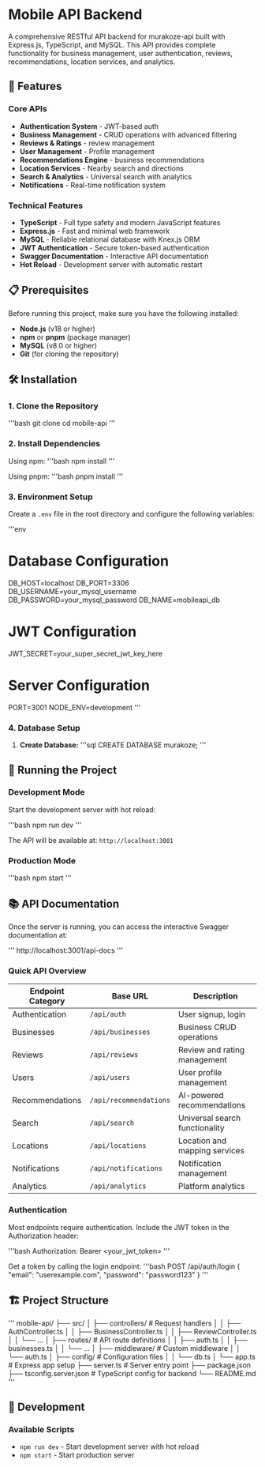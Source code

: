 # Mobile API Backend

A comprehensive RESTful API backend for murakoze-api built with Express.js, TypeScript, and MySQL. This API provides complete functionality for business management, user authentication, reviews, recommendations, location services, and analytics.

## 🚀 Features

### Core APIs
- **Authentication System** - JWT-based auth 
- **Business Management** - CRUD operations with advanced filtering
- **Reviews &amp; Ratings** - review management
- **User Management** - Profile management
- **Recommendations Engine** - business recommendations
- **Location Services** - Nearby search and directions
- **Search &amp; Analytics** - Universal search with analytics
- **Notifications** - Real-time notification system

### Technical Features
- **TypeScript** - Full type safety and modern JavaScript features
- **Express.js** - Fast and minimal web framework
- **MySQL** - Reliable relational database with Knex.js ORM
- **JWT Authentication** - Secure token-based authentication
- **Swagger Documentation** - Interactive API documentation
- **Hot Reload** - Development server with automatic restart

## 📋 Prerequisites

Before running this project, make sure you have the following installed:

- **Node.js** (v18 or higher)
- **npm** or **pnpm** (package manager)
- **MySQL** (v8.0 or higher)
- **Git** (for cloning the repository)

## 🛠️ Installation

### 1. Clone the Repository

'''bash
git clone <This-repository-url>
cd mobile-api
'''

### 2. Install Dependencies

Using npm:
'''bash
npm install
'''

Using pnpm:
'''bash
pnpm install
'''

### 3. Environment Setup

Create a `.env` file in the root directory and configure the following variables:

'''env
# Database Configuration
DB_HOST=localhost
DB_PORT=3306
DB_USERNAME=your_mysql_username
DB_PASSWORD=your_mysql_password
DB_NAME=mobileapi_db

# JWT Configuration
JWT_SECRET=your_super_secret_jwt_key_here

# Server Configuration
PORT=3001
NODE_ENV=development
'''

### 4. Database Setup

1. **Create Database:**
'''sql
CREATE DATABASE murakoze;
'''

## 🚀 Running the Project

### Development Mode

Start the development server with hot reload:

'''bash
npm run dev
'''

The API will be available at: `http://localhost:3001`

### Production Mode

'''bash
npm start
'''

## 📚 API Documentation

Once the server is running, you can access the interactive Swagger documentation at:

'''
http://localhost:3001/api-docs
'''

### Quick API Overview

| Endpoint Category | Base URL | Description |
|------------------|----------|-------------|
| Authentication | `/api/auth` | User signup, login |
| Businesses | `/api/businesses` | Business CRUD operations |
| Reviews | `/api/reviews` | Review and rating management |
| Users | `/api/users` | User profile management |
| Recommendations | `/api/recommendations` | AI-powered recommendations |
| Search | `/api/search` | Universal search functionality |
| Locations | `/api/locations` | Location and mapping services |
| Notifications | `/api/notifications` | Notification management |
| Analytics | `/api/analytics` | Platform analytics |

### Authentication

Most endpoints require authentication. Include the JWT token in the Authorization header:

'''bash
Authorization: Bearer <your_jwt_token>
'''

Get a token by calling the login endpoint:
'''bash
POST /api/auth/login
{
  "email": "userexample.com",
  "password": "password123"
}
'''

## 🏗️ Project Structure

'''
mobile-api/
├── src/
│   ├── controllers/          # Request handlers
│   │   ├── AuthController.ts
│   │   ├── BusinessController.ts
│   │   ├── ReviewController.ts
│   │   └── ...
│   ├── routes/              # API route definitions
│   │   ├── auth.ts
│   │   ├── businesses.ts
│   │   └── ...
│   ├── middleware/          # Custom middleware
│   │   └── auth.ts
│   ├── config/             # Configuration files
│   │   └── db.ts
│   └── app.ts              # Express app setup
├── server.ts              # Server entry point
├── package.json
├── tsconfig.server.json   # TypeScript config for backend
└── README.md
'''

## 🔧 Development

### Available Scripts

- `npm run dev` - Start development server with hot reload
- `npm start` - Start production server